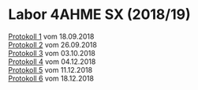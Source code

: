 # Labor 4AHME SX (2018/19)

[Protokoll 1](https://github.com/winmam14/Protokoll-1) vom 18.09.2018   
[Protokoll 2](https://github.com/HTLMechatronics/m15-la1-sx/blob/winmam14/protokoll_g1_winmam14_2018-09-25.md) vom 26.09.2018   
[Protokoll 3](https://github.com/winmam14/Protokoll-3) vom 03.10.2018  
[Protokoll 4](https://github.com/winmam14/Protokoll_4/blob/master/README.md) vom 04.12.2018  
[Protokoll 5](https://github.com/winmam14/Protokoll-5) vom 11.12.2018  
[Protokoll 6](https://github.com/winmam14/Protokoll-6/blob/master/README.md) vom 18.12.2018
